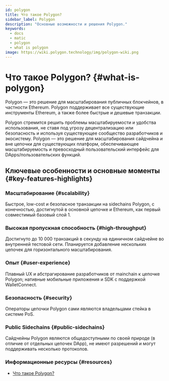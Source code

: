 ```yaml
---
id: polygon
title: Что такое Polygon?
sidebar_label: Polygon
description: "Основные возможности и решения Polygon."
keywords:
  - docs
  - matic
  - polygon
  - what is polygon
image: https://wiki.polygon.technology/img/polygon-wiki.png
---
```


# Что такое Polygon? {#what-is-polygon}

Polygon — это решение для масштабирования публичных блокчейнов, в частности Ethereum. Polygon поддерживает все существующие инструменты Ethereum, а также более быстрые и дешевые транзакции.

Polygon стремится решить проблемы масштабируемости и удобства использования, не ставя под угрозу децентрализацию или безопасность и используя существующее сообщество разработчиков и экосистему. Polygon — это решение для масштабирования сайдчейна и вне цепочки для существующих платформ, обеспечивающее масштабируемость и превосходный пользовательский интерфейс для DApps/пользовательских функций.

## Ключевые особенности и основные моменты {#key-features-highlights}

### Масштабирование {#scalability}
Быстрое, low-cost и безопасное транзакции на sidechains Polygon, с конечностью, достигнутой в основной цепочке и Ethereum, как первый совместимый базовый слой 1.

### Высокая пропускная способность {#high-throughput}
Достигнуто до 10 000 транзакций в секунду на единичном сайдчейне во внутренней тестовой сети. Планируется добавление нескольких цепочек для горизонтального масштабирования.

### Опыт {#user-experience}
Плавный UX и абстрагирование разработчиков от mainchain к цепочке Polygon; нативные мобильные приложения и SDK с поддержкой WalletConnect.

### Безопасность {#security}
Операторы цепочки Polygon сами являются владельцами стейка в системе PoS.

### Public Sidechains {#public-sidechains}
Сайдчейны Polygon являются общедоступными по своей природе (в отличие от отдельных цепочек DApp), не имеют разрешений и могут поддерживать несколько протоколов.

### Информационные ресурсы {#resources}

* [Что такое Polygon?](https://medium.com/matic-network/what-is-matic-network-466a2c493ae1)